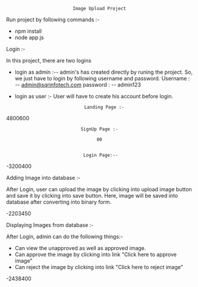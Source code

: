                              Image Upload Project


Run project by following commands :- 

* npm install
* node app.js


Login :- 

In this project, there are two logins
* login as admin :--
admin's has created directly by runing the project. So, we just have to login by following username and password.
Username : --  admin@sqrinfotech.com
password : -- admin123

* login as user :-
User will have to create his account before login.

                                Landing Page :-

4800600









                                SignUp Page :-

                                      00
                                       
                                       
                                 Login Page:--
                                       
-3200400




Adding Image into database :-

After Login, user can upload the image by clicking into upload image button and save it by clicking into save button.
Here, image will be saved into database after converting into binary form.


-2203450

























Displaying Images from database :-

After Login, admin can do the following things:-
* Can view the unapproved as well as approved image.
* Can approve the image by clicking into link "Click here to approve image"
* Can reject the image by clicking into link "Click here to reject image"


-2438400




